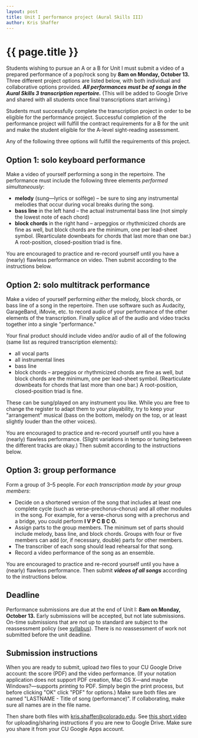 ```yaml
---
layout: post
title: Unit I performance project (Aural Skills III)
author: Kris Shaffer
---
```


# {{ page.title }} #

Students wishing to pursue an A or a B for Unit I must submit a video of a prepared performance of a pop/rock song by **8am on Monday, October 13.** Three different project options are listed below, with both individual and collaborative options provided. ***All performances must be of songs in the Aural Skills 3 transcription repertoire.*** (This will be added to Google Drive and shared with all students once final transcriptions start arriving.)

Students must successfully complete the transcription project in order to be eligible for the performance project. Successful completion of the performance project will fulfill the contract requirements for a B for the unit and make the student eligible for the A-level sight-reading assessment.

Any of the following three options will fulfill the requirements of this project.

## Option 1: solo keyboard performance

Make a video of yourself performing a song in the repertoire. The performance must include the following three elements *performed simultaneously*:

- **melody** (sung—lyrics or solfège) – be sure to sing any instrumental melodies that occur during vocal breaks during the song.  
- **bass line** in the left hand – the actual instrumental bass line (not simply the lowest note of each chord)  
- **block chords** in the right hand – arpeggios or rhythmicized chords are fine as well, but block chords are the minimum, one per lead-sheet symbol. (Rearticulate downbeats for chords that last more than one bar.) A root-position, closed-position triad is fine.

You are encouraged to practice and re-record yourself until you have a (nearly) flawless performance on video. Then submit according to the instructions below.

## Option 2: solo multitrack performance

Make a video of yourself performing *either* the melody, block chords, or bass line of a song in the repertoire. Then use software such as Audacity, GarageBand, iMovie, etc. to record audio of your performance of the other elements of the transcription. Finally splice all of the audio and video tracks together into a single "performance."

Your final product should include video and/or audio of all of the following (same list as required transcription elements):

- all vocal parts  
- all instrumental lines
- bass line  
- block chords – arpeggios or rhythmicized chords are fine as well, but block chords are the minimum, one per lead-sheet symbol. (Rearticulate downbeats for chords that last more than one bar.) A root-position, closed-position triad is fine.

These can be sung/played on any instrument you like. While you are free to change the register to adapt them to your playability, try to keep your "arrangement" musical (bass on the bottom, melody on the top, or at least slightly louder than the other voices).

You are encouraged to practice and re-record yourself until you have a (nearly) flawless performance. (Slight variations in tempo or tuning between the different tracks are okay.) Then submit according to the instructions below.

## Option 3: group performance

Form a group of 3–5 people. For *each transcription made by your group members*:

- Decide on a shortened version of the song that includes at least one complete cycle (such as verse–prechorus–chorus) and all other modules in the song. For example, for a verse-chorus song with a prechorus and a bridge, you could perform **I V P C B C O.**  
- Assign parts to the group members. The minimum set of parts should include melody, bass line, and block chords. Groups with four or five members can add (or, if necessary, double) parts for other members.  
- The transcriber of each song should lead rehearsal for that song.  
- Record a video performance of the song as an ensemble.

You are encouraged to practice and re-record yourself until you have a (nearly) flawless performance. Then submit ***videos of all songs*** according to the instructions below.


## Deadline

Performance submissions are due at the end of Unit I: **8am on Monday, October 13.** Early submissions will be accepted, but not late submissions. On-time submissions that are not up to standard are subject to the reassessment policy (see [syllabus](auralskills3.html)). There is no *re*assessment of work not submitted before the unit deadline.

## Submission instructions

When you are ready to submit, upload *two* files to your CU Google Drive account: the score (PDF) and the video performance. (If your notation application does not support PDF creation, Mac OS X—and maybe Windows?—supports *printing* to PDF. Simply begin the print process, but before clicking "OK" click "PDF" for options.) Make sure both files are named "LASTNAME - Title of song (performance)". If collaborating, make sure all names are in the file name. 

Then share both files with kris.shaffer@colorado.edu. See [this short video](https://vimeo.com/73001492) for uploading/sharing instructions if you are new to Google Drive. Make sure you share it from your CU Google Apps account.